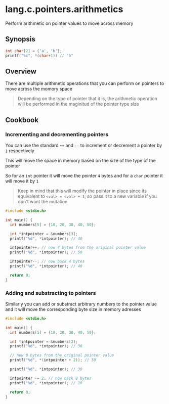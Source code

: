 # lang.c.pointers.arithmetics

Perform arithmetic on pointer values to move across memory

## Synopsis

```c
int char[2] = {'a', 'b'};
printf("%c", *(char+1)) // "b"
```

## Overview

There are multiple arithmetic operations that you can perform
on pointers to move across the momory space

> Depending on the type of pointer that it is, the arithmetic
> operation will be performed in the maginitud of the pointer
> type size

## Cookbook

### Incrementing and decrementing pointers

You can use the standard `++` and `--` to increment or decrement
a pointer by `1` respectively

This will move the space in memory based on the size of the
type of the pointer

So for an `int` pointer it will move the pointer `4` bytes and
for a `char` pointer it will move it by `1`

> Keep in mind that this will modify the pointer in place
> since its equivalent to `<val> = <val> + 1`, so pass it
> to a new variable if you don't want the mutation

```c
#include <stdio.h>

int main() {
  int numbers[5] = {10, 20, 30, 40, 50};

  int *intpointer = &numbers[3];
  printf("%d", *intpointer); // 40

  intpointer++; // now 4 bytes from the original pointer value
  printf("%d", *intpointer); // 50

  intpointer--; // now back 4 bytes
  printf("%d", *intpointer); // 40

  return 0;
}
```

### Adding and substracting to pointers

Similarly you can add or substract arbitrary numbers to the
pointer value and it will move the corresponding byte size
in memory adresses

```c
#include <stdio.h>

int main() {
  int numbers[5] = {10, 20, 30, 40, 50};

  int *intpointer = &numbers[2];
  printf("%d", *intpointer); // 30

  // now 8 bytes from the original pointer value
  printf("%d", *(intpointer + 2)); // 50

  printf("%d", *intpointer); // 30

  intpointer -= 2; // now back 8 bytes
  printf("%d", *intpointer); // 10

  return 0;
}
```
